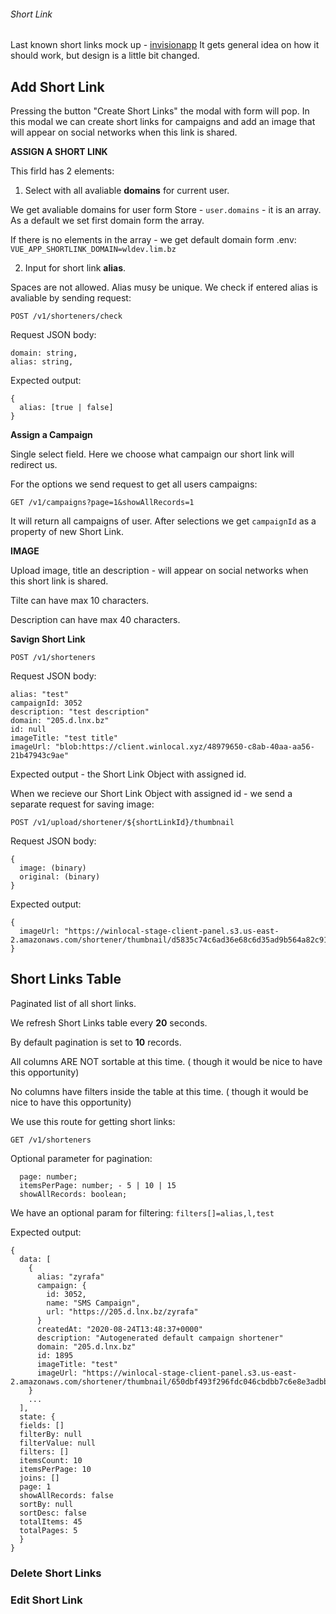 ###### Short Link

Last known short links mock up - [invisionapp](https://projects.invisionapp.com/share/SVUOPET2KYG#/screens/391817777)
It gets general idea on how it should work, but design is a little bit changed.

## Add Short Link

Pressing the button "Create Short Links" the modal with form will pop.
In this modal we can create short links for campaigns and add an image that will appear on social networks when this link is shared.


**ASSIGN A SHORT LINK**

This firld has 2 elements:

1) Select with all avaliable **domains** for current user.

We get avaliable domains for user form Store - `user.domains` - it is an array. As a default we set first domain form the array.

If there is no elements in the array - we get default domain form .env: `VUE_APP_SHORTLINK_DOMAIN=wldev.lim.bz`

2) Input for short link **alias**.

Spaces are not allowed. Alias musy be unique. We check if entered alias is avaliable by sending request:

```
POST /v1/shorteners/check
```

Request JSON body:

```
domain: string,
alias: string,
```

Expected output: 
```
{
  alias: [true | false]
}
```

**Assign a Campaign**

Single select field. Here we choose what campaign our short link will redirect us.

For the options we send request to get all users campaigns:

```
GET /v1/campaigns?page=1&showAllRecords=1
```
It will return all campaigns of user. After selections we get `campaignId` as a property of new Short Link.


**IMAGE**

Upload image, title an description - will appear on social networks when this short link is shared.

Tilte can have max 10 characters.

Description can have max 40 characters.


**Savign Short Link**

```
POST /v1/shorteners
```

Request JSON body:

```
alias: "test"
campaignId: 3052
description: "test description"
domain: "205.d.lnx.bz"
id: null
imageTitle: "test title"
imageUrl: "blob:https://client.winlocal.xyz/48979650-c8ab-40aa-aa56-21b47943c9ae"
```

Expected output - the Short Link Object with assigned id.

When we recieve our Short Link Object with assigned id - we send a separate request for saving image:

```
POST /v1/upload/shortener/${shortLinkId}/thumbnail
```
Request JSON body:

```
{
  image: (binary)
  original: (binary)
}
```

Expected output: 
```
{
  imageUrl: "https://winlocal-stage-client-panel.s3.us-east-2.amazonaws.com/shortener/thumbnail/d5835c74c6ad36e68c6d35ad9b564a82c917001d.png"
}
```

## Short Links Table  

Paginated list of all short links.

We refresh Short Links table every **20** seconds.

By default pagination is set to **10** records.

All columns ARE NOT sortable at this time. ( though it would be nice to have this opportunity)

No columns have filters inside the table at this time. ( though it would be nice to have this opportunity)

We use this route for getting short links:

```
GET /v1/shorteners
```

Optional parameter for pagination:

```
  page: number;
  itemsPerPage: number; - 5 | 10 | 15
  showAllRecords: boolean;
```

We have an optional param for filtering: `filters[]=alias,l,test`

Expected output:

```
{
  data: [
    {
      alias: "zyrafa"
      campaign: {
        id: 3052,
        name: "SMS Campaign",
        url: "https://205.d.lnx.bz/zyrafa"
      }
      createdAt: "2020-08-24T13:48:37+0000"
      description: "Autogenerated default campaign shortener"
      domain: "205.d.lnx.bz"
      id: 1895
      imageTitle: "test"
      imageUrl: "https://winlocal-stage-client-panel.s3.us-east-2.amazonaws.com/shortener/thumbnail/650dbf493f296fdc046cbdbb7c6e8e3adbb15909.png"
    }
    ...
  ],
  state: {
  fields: []
  filterBy: null
  filterValue: null
  filters: []
  itemsCount: 10
  itemsPerPage: 10
  joins: []
  page: 1
  showAllRecords: false
  sortBy: null
  sortDesc: false
  totalItems: 45
  totalPages: 5
  }
}
```


### Delete Short Links


### Edit Short Link